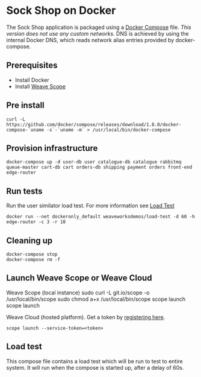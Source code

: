 # Sock Shop on Docker

The Sock Shop application is packaged using a [Docker Compose](https://docs.docker.com/compose/) file.
*This version does not use any custom networks*.
DNS is achieved by using the internal Docker DNS, which reads network alias entries provided by docker-compose.

## Prerequisites
 
 - Install Docker
 - Install [Weave Scope](https://www.weave.works/install-weave-scope/)

## Pre install

<!-- deploy-test-start pre-install -->

    curl -L https://github.com/docker/compose/releases/download/1.8.0/docker-compose-`uname -s`-`uname -m` > /usr/local/bin/docker-compose
    
<!-- deploy-test-end -->

## Provision infrastructure

<!-- deploy-test-start create-infrastructure -->

    docker-compose up -d user-db user catalogue-db catalogue rabbitmq queue-master cart-db cart orders-db shipping payment orders front-end edge-router
    
<!-- deploy-test-end -->

## Run tests

Run the user similator load test. For more information see [Load Test](#loadtest)

<!-- deploy-test-start run-tests -->

    docker run --net dockeronly_default weaveworksdemos/load-test -d 60 -h edge-router -c 3 -r 10

<!-- deploy-test-end -->

## Cleaning up

<!-- deploy-test-start destroy-infrastructure -->

    docker-compose stop
    docker-compose rm -f

<!-- deploy-test-end -->

## Launch Weave Scope or Weave Cloud

Weave Scope (local instance)
    sudo curl -L git.io/scope -o /usr/local/bin/scope
    sudo chmod a+x /usr/local/bin/scope
    scope launch
    scope launch

Weave Cloud (hosted platform). Get a token by [registering here](http://cloud.weave.works/).

    scope launch --service-token=<token>

## Load test

This compose file contains a load test which will be run to test to entire system.
It will run when the compose is started up, after a delay of 60s.